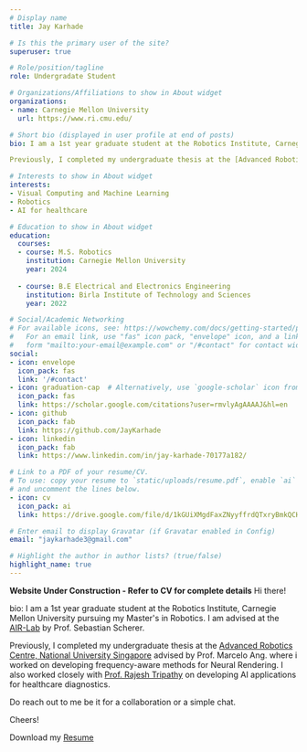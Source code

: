 ```yaml
---
# Display name
title: Jay Karhade

# Is this the primary user of the site?
superuser: true

# Role/position/tagline
role: Undergradate Student

# Organizations/Affiliations to show in About widget
organizations:
- name: Carnegie Mellon University
  url: https://www.ri.cmu.edu/

# Short bio (displayed in user profile at end of posts)
bio: I am a 1st year graduate student at the Robotics Institute, Carnegie Mellon University pursuing my Master's in Robotics. I am advised at the [AIR-Lab](https://theairlab.org/) by Prof. Sebastian Scherer. 

Previously, I completed my undergraduate thesis at the [Advanced Robotics Centre, National University Singapore](https://arc.nus.edu.sg/) advised by Prof. Marcelo Ang. where i worked on developing frequency-aware methods for Neural Rendering. I also worked closely with [Prof. Rajesh Tripathy](https://sites.google.com/site/rajeshtripathy17) on developing AI applications for healthcare diagnostics.

# Interests to show in About widget
interests:
- Visual Computing and Machine Learning
- Robotics
- AI for healthcare

# Education to show in About widget
education:
  courses:
  - course: M.S. Robotics
    institution: Carnegie Mellon University
    year: 2024
  
  - course: B.E Electrical and Electronics Engineering
    institution: Birla Institute of Technology and Sciences
    year: 2022

# Social/Academic Networking
# For available icons, see: https://wowchemy.com/docs/getting-started/page-builder/#icons
#   For an email link, use "fas" icon pack, "envelope" icon, and a link in the
#   form "mailto:your-email@example.com" or "/#contact" for contact widget.
social:
- icon: envelope
  icon_pack: fas
  link: '/#contact'
- icon: graduation-cap  # Alternatively, use `google-scholar` icon from `ai` icon pack
  icon_pack: fas
  link: https://scholar.google.com/citations?user=rmvlyAgAAAAJ&hl=en
- icon: github
  icon_pack: fab
  link: https://github.com/JayKarhade
- icon: linkedin
  icon_pack: fab
  link: https://www.linkedin.com/in/jay-karhade-70177a182/

# Link to a PDF of your resume/CV.
# To use: copy your resume to `static/uploads/resume.pdf`, enable `ai` icons in `params.toml`, 
# and uncomment the lines below.
- icon: cv
  icon_pack: ai
  link: https://drive.google.com/file/d/1kGUiXMgdFaxZNyyffrdQTxryBmkQCHTS/view?usp=sharing

# Enter email to display Gravatar (if Gravatar enabled in Config)
email: "jaykarhade3@gmail.com"

# Highlight the author in author lists? (true/false)
highlight_name: true
---
```

**Website Under Construction - Refer to CV for complete details**
Hi there!

bio: I am a 1st year graduate student at the Robotics Institute, Carnegie Mellon University pursuing my Master's in Robotics. I am advised at the [AIR-Lab](https://theairlab.org/) by Prof. Sebastian Scherer. 

Previously, I completed my undergraduate thesis at the [Advanced Robotics Centre, National University Singapore](https://arc.nus.edu.sg/) advised by Prof. Marcelo Ang. where i worked on developing frequency-aware methods for Neural Rendering. I also worked closely with [Prof. Rajesh Tripathy](https://sites.google.com/site/rajeshtripathy17) on developing AI applications for healthcare diagnostics.

Do reach out to me be it for a collaboration or a simple chat.

Cheers!

Download my [Resume](https://drive.google.com/file/d/1kGUiXMgdFaxZNyyffrdQTxryBmkQCHTS/view)

